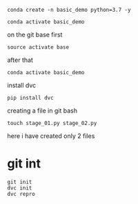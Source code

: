  `conda create -n basic_demo python=3.7 -y`

 `conda activate basic_demo`

 on the git base first
 
 `source activate base`

 after that 

  `conda activate basic_demo`

install dvc

`pip install dvc`

creating a file in git bash

`touch stage_01.py stage_02.py`

here i have created only 2 files


# git int

```
git init
dvc init
dvc repro
```